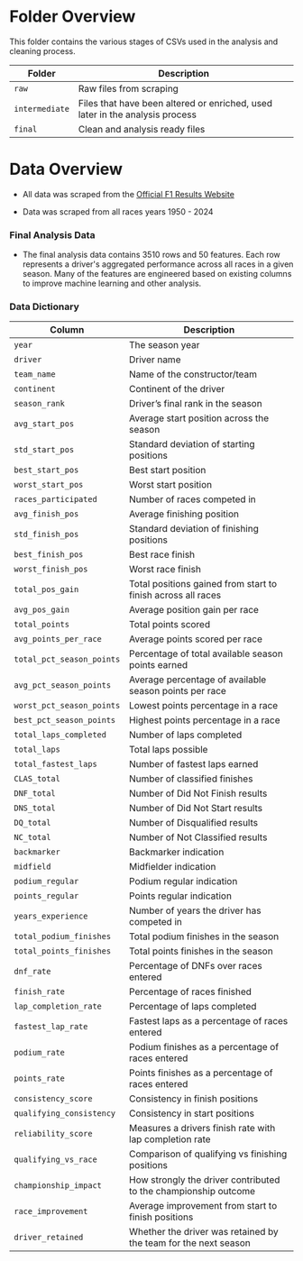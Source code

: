 
# Folder Overview

This folder contains the various stages of CSVs used in the analysis and cleaning process.

| Folder         | Description                                                                  |
| -------------- | ---------------------------------------------------------------------------- |
| `raw`          | Raw files from scraping                                                      |
| `intermediate` | Files that have been altered or enriched, used later in the analysis process |
| `final`        | Clean and analysis ready files                                               |

# Data Overview

- All data was scraped from the [Official F1 Results Website](https://www.formula1.com/en/results/2025/races)

- Data was scraped from all races years 1950 - 2024

### Final Analysis Data

- The final analysis data contains 3510 rows and 50 features. Each row represents a driver's aggregated performance across all races in a given season. Many of the features are engineered based on existing columns to improve machine learning and other analysis. 

### Data Dictionary

| Column                    | Description                                                              |
| ------------------------- | ------------------------------------------------------------------------ |
| `year`                    | The season year                                                          |
| `driver`                  | Driver name                                                              |
| `team_name`               | Name of the constructor/team                                             |
| `continent`               | Continent of the driver                                                  |
| `season_rank`             | Driver’s final rank in the season                                        |
| `avg_start_pos`           | Average start position across the season                                 |
| `std_start_pos`           | Standard deviation of starting positions                                 |
| `best_start_pos`          | Best start position                                                      |
| `worst_start_pos`         | Worst start position                                                     |
| `races_participated`      | Number of races competed in                                              |
| `avg_finish_pos`          | Average finishing position                                               |
| `std_finish_pos`          | Standard deviation of finishing positions                                |
| `best_finish_pos`         | Best race finish                                                         |
| `worst_finish_pos`        | Worst race finish                                                        |
| `total_pos_gain`          | Total positions gained from start to finish across all races             |
| `avg_pos_gain`            | Average position gain per race                                           |
| `total_points`            | Total points scored                                                      |
| `avg_points_per_race`     | Average points scored per race                                           |
| `total_pct_season_points` | Percentage of total available season points earned                       |
| `avg_pct_season_points`   | Average percentage of available season points per race                   |
| `worst_pct_season_points` | Lowest points percentage in a race                                       |
| `best_pct_season_points`  | Highest points percentage in a race                                      |
| `total_laps_completed`    | Number of laps completed                                                 |
| `total_laps`              | Total laps possible                                                      |
| `total_fastest_laps`      | Number of fastest laps earned                                            |
| `CLAS_total`              | Number of classified finishes                                            |
| `DNF_total`               | Number of Did Not Finish results                                         |
| `DNS_total`               | Number of Did Not Start results                                          |
| `DQ_total`                | Number of Disqualified results                                           |
| `NC_total`                | Number of Not Classified results                                         |
| `backmarker`              | Backmarker indication                                                    |
| `midfield`                | Midfielder indication                                                    |
| `podium_regular`          | Podium regular indication                                                |
| `points_regular`          | Points regular indication                                                |
| `years_experience`        | Number of years the driver has competed in                               |
| `total_podium_finishes`   | Total podium finishes in the season                                      |
| `total_points_finishes`   | Total points finishes in the season                                      |
| `dnf_rate`                | Percentage of DNFs over races entered                                    |
| `finish_rate`             | Percentage of races finished                                             |
| `lap_completion_rate`     | Percentage of laps completed                                             |
| `fastest_lap_rate`        | Fastest laps as a percentage of races entered                            |
| `podium_rate`             | Podium finishes as a percentage of races entered                         |
| `points_rate`             | Points finishes as a percentage of races entered                         |
| `consistency_score`       | Consistency in finish positions                                          |
| `qualifying_consistency`  | Consistency in start positions                                           |
| `reliability_score`       | Measures a drivers finish rate with lap completion rate                  |
| `qualifying_vs_race`      | Comparison of qualifying vs finishing positions                          |
| `championship_impact`     | How strongly the driver contributed to the championship outcome          |
| `race_improvement`        | Average improvement from start to finish positions                       |
| `driver_retained`         | Whether the driver was retained by the team for the next season          |
